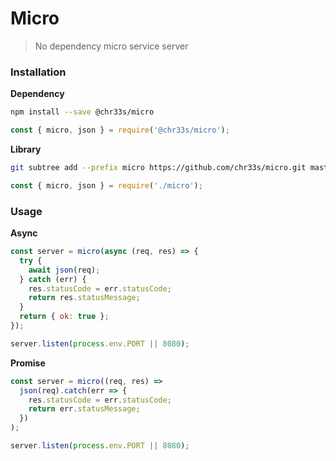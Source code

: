 # Micro

> No dependency micro service server

### Installation

**Dependency**

```sh
npm install --save @chr33s/micro
```

```js
const { micro, json } = require('@chr33s/micro');
```

**Library**

```sh
git subtree add --prefix micro https://github.com/chr33s/micro.git master --squash
```

```js
const { micro, json } = require('./micro');
```

### Usage

**Async**

```js
const server = micro(async (req, res) => {
  try {
    await json(req);
  } catch (err) {
    res.statusCode = err.statusCode;
    return res.statusMessage;
  }
  return { ok: true };
});

server.listen(process.env.PORT || 8080);
```

**Promise**

```js
const server = micro((req, res) =>
  json(req).catch(err => {
    res.statusCode = err.statusCode;
    return err.statusMessage;
  })
);

server.listen(process.env.PORT || 8080);
```

